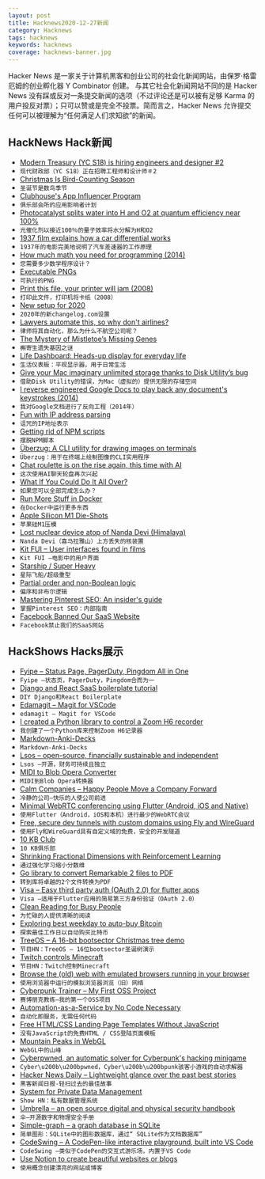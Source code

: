 ```yaml
---
layout: post
title: Hacknews2020-12-27新闻
category: Hacknews
tags: hacknews
keywords: hacknews
coverage: hacknews-banner.jpg
---
```


Hacker News 是一家关于计算机黑客和创业公司的社会化新闻网站，由保罗·格雷厄姆的创业孵化器 Y Combinator 创建。
与其它社会化新闻网站不同的是 Hacker News 没有踩或反对一条提交新闻的选项（不过评论还是可以被有足够 Karma 的用户投反对票）；只可以赞或是完全不投票。简而言之，Hacker News 允许提交任何可以被理解为“任何满足人们求知欲”的新闻。

## HackNews Hack新闻


- [Modern Treasury (YC S18) is hiring engineers and designer #2](https://angel.co/company/moderntreasury)
- `现代财政部（YC S18）正在招聘工程师和设计师＃2`
- [Christmas Is Bird-Counting Season](https://fivethirtyeight.com/features/christmas-is-bird-counting-season-for-60000-americans/)
- `圣诞节是数鸟季节`
- [Clubhouse's App Influencer Program](https://www.nytimes.com/2020/12/23/style/clubhouse-app-influencers.html)
- `俱乐部会所的应用影响者计划`
- [Photocatalyst splits water into H and O2 at quantum efficiency near 100%](https://fuelcellsworks.com/news/photocatalyst-that-can-split-water-into-hydrogen-and-oxygen-at-a-quantum-efficiency-close-to-100/)
- `光催化剂以接近100％的量子效率将水分解为H和O2`
- [1937 film explains how a car differential works](https://www.roadandtrack.com/car-culture/classic-cars/a25833/1937-film-perfectly-explains-how-a-car-differential-works/)
- `1937年的电影完美地说明了汽车差速器的工作原理`
- [How much math you need for programming (2014)](https://lispmachine.wordpress.com/2014/12/05/how-much-math-you-need-for-programming/)
- `您需要多少数学程序设计？ `
- [Executable PNGs](https://djharper.dev/post/2020/12/26/executable-pngs/)
- `可执行的PNG`
- [Print this file, your printer will jam (2008)](https://nedbatchelder.com/blog/200811/print_this_file_your_printer_will_jam.html)
- `打印此文件，打印机将卡纸（2008）`
- [New setup for 2020](https://changelog.com/posts/the-new-changelog-setup-for-2020)
- `2020年的新changelog.com设置`
- [Lawyers automate this, so why don't airlines?](https://leejo.github.io/2020/12/26/EZY1952/)
- `律师将其自动化，那么为什么不航空公司呢？`
- [The Mystery of Mistletoe’s Missing Genes](http://abstractions.nautil.us/article/656/the-mystery-of-mistletoes-missing-genes)
- `槲寄生遗失基因之谜`
- [Life Dashboard: Heads-up display for everyday life](https://github.com/davidhampgonsalves/life-dashboard)
- `生活仪表板：平视显示器，用于日常生活`
- [Give your Mac imaginary unlimited storage thanks to Disk Utility’s bug](https://eclecticlight.co/2020/12/26/give-your-mac-imaginary-unlimited-storage-thanks-to-disk-utilitys-bug/)
- `借助Disk Utility的错误，为Mac（虚拟的）提供无限的存储空间`
- [I reverse engineered Google Docs to play back any document's keystrokes (2014)](http://features.jsomers.net/how-i-reverse-engineered-google-docs/)
- `我对Google文档进行了反向工程（2014年）`
- [Fun with IP address parsing](https://blog.dave.tf/post/ip-addr-parsing/)
- `诅咒的IP地址表示`
- [Getting rid of NPM scripts](https://blog.uidrafter.com/engineering/getting-rid-of-npm-scripts)
- `摆脱NPM脚本`
- [Überzug: A CLI utility for drawing images on terminals](https://github.com/seebye/ueberzug)
- `Überzug：用于在终端上绘制图像的CLI实用程序`
- [Chat roulette is on the rise again, this time with AI](https://www.wired.com/story/chatroulette-rise-again-help-ai/)
- `这次使用AI聊天轮盘再次兴起`
- [What If You Could Do It All Over?](https://www.newyorker.com/magazine/2020/12/21/what-if-you-could-do-it-all-over)
- `如果您可以全部完成怎么办？`
- [Run More Stuff in Docker](https://jonathan.bergknoff.com/journal/run-more-stuff-in-docker/)
- `在Docker中运行更多东西`
- [Apple Silicon M1 Die-Shots](https://www.techinsights.com/blog/two-new-apple-socs-two-market-events-apple-a14-and-m1)
- `苹果硅M1压模`
- [Lost nuclear device atop of Nanda Devi (Himalaya)](https://www.livehistoryindia.com/cover-story/2020/09/18/nanda-devi-nuclear-device)
- `Nanda Devi（喜马拉雅山）上方丢失的核装置`
- [Kit FUI – User interfaces found in films](https://www.saji8k.com/kit-fui/)
- `Kit FUI –电影中的用户界面`
- [Starship / Super Heavy](https://www.faa.gov/space/stakeholder_engagement/spacex_starship/starship_super_heavy/)
- `星际飞船/超级重型`
- [Partial order and non-Boolean logic](https://wordsandbuttons.online/partial_order_and_non_boolean_logic.html)
- `偏序和非布尔逻辑`
- [Mastering Pinterest SEO: An insider's guide](https://blog.aesthetic.com/blog/pinterest-guide/)
- `掌握Pinterest SEO：内部指南`
- [Facebook Banned Our SaaS Website](https://www.jitbit.com/alexblog/295-facebook-banned-our-saas-website/)
- `Facebook禁止我们的SaaS网站`


## HackShows Hacks展示

- [ Fyipe – Status Page, PagerDuty, Pingdom All in One](https://fyipe.com/)
- `Fyipe –状态页，PagerDuty，Pingdom合而为一`
- [ Django and React SaaS boilerplate tutorial](https://github.com/saasitive/django-react-boilerplate)
- `DIY Django和React Boilerplate`
- [ Edamagit – Magit for VSCode](https://github.com/kahole/edamagit)
- `edamagit – Magit for VSCode`
- [ I created a Python library to control a Zoom H6 recorder](https://github.com/mattogodoy/h6)
- `我创建了一个Python库来控制Zoom H6记录器`
- [ Markdown-Anki-Decks](https://github.com/lukesmurray/markdown-anki-decks)
- `Markdown-Anki-Decks`
- [ Lsos – open-source, financially sustainable and independent](https://lsos.org/)
- `Lsos –开源，财务可持续且独立`
- [ MIDI to Blob Opera Converter](https://github.com/OverlappingElvis/blob-opera-midi)
- `MIDI到Blob Opera转换器`
- [ Calm Companies – Happy People Move a Company Forward](https://wearecalmcompanies.com)
- `冷静的公司–快乐的人使公司前进`
- [ Minimal WebRTC conferencing using Flutter (Android, iOS and Native)](https://github.com/pion/example-webrtc-applications/tree/master/sfu-ws)
- `使用Flutter（Android，iOS和本机）进行最少的WebRTC会议`
- [ Free, secure dev tunnels with custom domains using Fly and WireGuard](https://github.com/LukeLambert/fly-dev-tunnel)
- `使用Fly和WireGuard具有自定义域的免费，安全的开发隧道`
- [ 10 KB Club](https://10kbclub.com/)
- `10 KB俱乐部`
- [ Shrinking Fractional Dimensions with Reinforcement Learning](https://github.com/sgillen/fractal_rl)
- `通过强化学习缩小分数维`
- [ Go library to convert Remarkable 2 files to PDF](https://github.com/poundifdef/go-remarkable2pdf)
- `转到库将卓越的2个文件转换为PDF`
- [ Visa – Easy third party auth (OAuth 2.0) for flutter apps](https://github.com/e-oj/visa)
- `Visa –适用于Flutter应用的简易第三方身份验证（OAuth 2.0）`
- [ Clean Reading for Busy People](https://pipecontent.com/)
- `为忙碌的人提供清晰的阅读`
- [ Exploring best weekday to auto-buy Bitcoin](https://github.com/berkserbet/bitcoin-autobuy-weekday-comparison/blob/main/comparison.ipynb)
- `探索最佳工作日以自动购买比特币`
- [ TreeOS – A 16-bit bootsector Christmas tree demo](https://github.com/cfallin/treeos)
- `节目HN：TreeOS – 16位bootsector圣诞树演示`
- [ Twitch controls Minecraft](https://github.com/braydo25/TwitchControlsMinecraft)
- `节目HN：Twitch控制Minecraft`
- [ Browse the (old) web with emulated browsers running in your browser](https://oldweb.today/)
- `使用浏览器中运行的模拟浏览器浏览（旧）网络`
- [ Cyberpunk Trainer – My First OSS Project](item?id=25532366)
- `赛博朋克教练–我的第一个OSS项目`
- [ Automation-as-a-Service by No Code Necessary](https://nocodenecessary.co/)
- `自动化即服务，无需任何代码`
- [ Free HTML/CSS Landing Page Templates Without JavaScript](https://uisual.com)
- `没有JavaScript的免费HTML / CSS登陆页面模板`
- [ Mountain Peaks in WebGL](https://felixpalmer.github.io/peaks-of-austria/)
- `WebGL中的山峰`
- [ Cyberpwned, an automatic solver for Cyberpunk's hacking minigame](https://github.com/nicolas-siplis/cyberpwned)
- `Cyber\u200b\u200bpwned，Cyber\u200b\u200bpunk骇客小游戏的自动求解器`
- [ Hacker News Daily – Lightweight glance over the past best stories](https://lopespm.github.io/hackernews-daily)
- `黑客新闻日报-轻扫过去的最佳故事`
- [ System for Private Data Management](https://github.com/Volmarg/personal-management-system)
- `Show HN：私有数据管理系统`
- [ Umbrella – an open source digital and physical security handbook](https://umbrella.secfirst.org)
- `伞–开源数字和物理安全手册`
- [ Simple-graph – a graph database in SQLite](https://github.com/dpapathanasiou/simple-graph)
- `简单图形：SQLite中的图形数据库，通过“ SQLite作为文档数据库”`
- [ CodeSwing – A CodePen-like interactive playground, built into VS Code](https://github.com/codespaces-contrib/codeswing)
- `CodeSwing –类似于CodePen的交互式游乐场，内置于VS Code`
- [ Use Notion to create beautiful websites or blogs](https://notelet.so)
- `使用概念创建漂亮的网站或博客`


